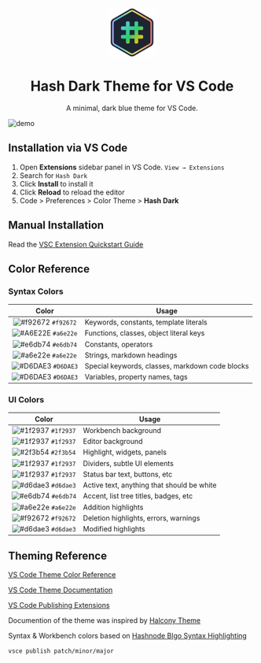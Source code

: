 <p align="center">
  <img alt="Hash Dark Logo" src="images/logo.png" width="100" />
</p>
<h1 align="center">
  Hash Dark Theme for VS Code
</h1>
<p align="center">
  A minimal, dark blue theme for VS Code</a>.
</p>

![demo](https://raw.githubusercontent.com/bchiang7/halcyon-vscode/master/images/demo.png)

## Installation via VS Code

1. Open **Extensions** sidebar panel in VS Code. `View → Extensions`
2. Search for `Hash Dark`
3. Click **Install** to install it
4. Click **Reload** to reload the editor
5. Code > Preferences > Color Theme > **Hash Dark**

## Manual Installation

Read the [VSC Extension Quickstart Guide](https://github.com/bchiang7/halcyon-vscode/blob/master/vsc-extension-quickstart.md)

## Color Reference

### Syntax Colors

|                               Color                                | Usage                                           |
| :----------------------------------------------------------------: | ----------------------------------------------- |
| ![#f92672](https://via.placeholder.com/10/f92672?text=+) `#f92672` | Keywords, constants, template literals          |
| ![#A6E22E](https://via.placeholder.com/10/a6e22e?text=+) `#a6e22e` | Functions, classes, object literal keys         |
| ![#e6db74](https://via.placeholder.com/10/e6db74?text=+) `#e6db74` | Constants, operators                            |
| ![#a6e22e](https://via.placeholder.com/10/bae67e?text=+) `#a6e22e` | Strings, markdown headings                      |
| ![#D6DAE3](https://via.placeholder.com/10/D6DAE3?text=+) `#D6DAE3` | Special keywords, classes, markdown code blocks |
| ![#D6DAE3](https://via.placeholder.com/10/D6DAE3?text=+) `#D6DAE3` | Variables, property names, tags                 |

### UI Colors

|                               Color                                | Usage                                      |
| :----------------------------------------------------------------: | ------------------------------------------ |
| ![#1f2937](https://via.placeholder.com/10/1f2937?text=+) `#1f2937` | Workbench background                       |
| ![#1f2937](https://via.placeholder.com/10/1f2937?text=+) `#1f2937` | Editor background                          |
| ![#2f3b54](https://via.placeholder.com/10/2f3b54?text=+) `#2f3b54` | Highlight, widgets, panels                 |
| ![#1f2937](https://via.placeholder.com/10/1f2937?text=+) `#1f2937` | Dividers, subtle UI elements               |
| ![#1f2937](https://via.placeholder.com/10/1f2937?text=+) `#1f2937` | Status bar text, buttons, etc              |
| ![#d6dae3](https://via.placeholder.com/10/d6dae3?text=+) `#d6dae3` | Active text, anything that should be white |
| ![#e6db74](https://via.placeholder.com/10/e6db74?text=+) `#e6db74` | Accent, list tree titles, badges, etc      |
| ![#a6e22e](https://via.placeholder.com/10/a6e22e?text=+) `#a6e22e` | Addition highlights                        |
| ![#f92672](https://via.placeholder.com/10/f92672?text=+) `#f92672` | Deletion highlights, errors, warnings      |
| ![#d6dae3](https://via.placeholder.com/10/5ccfe6?text=+) `#d6dae3` | Modified highlights                        |

## Theming Reference

[VS Code Theme Color Reference](https://code.visualstudio.com/docs/getstarted/theme-color-reference)

[VS Code Theme Documentation](https://code.visualstudio.com/docs/extensions/themes-snippets-colorizers)

[VS Code Publishing Extensions](https://code.visualstudio.com/docs/extensions/publish-extension)

Documention of the theme was inspired by [Halcony Theme](https://github.com/bchiang7/halcyon-vscode)

Syntax & Workbench colors based on [Hashnode Blgo Syntax Highlighting](https://hashnode.com/)

```bash
vsce publish patch/minor/major
```
